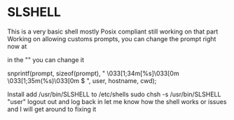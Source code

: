 # SLSHELL



This is a very basic shell mostly Posix compliant still working on that part
Working on allowing customs prompts, you can change the prompt right now at 

in the "" you can change it

snprintf(prompt, sizeof(prompt), " \033[1;34m[%s]\033[0m \033[1;35m(%s)\033[0m $ ", user, hostname, cwd);


Install
add /usr/bin/SLSHELL to /etc/shells
sudo chsh -s /usr/bin/SLSHELL "user"
logout out and log back in
let me know how the shell works or issues and I will get around to fixing it
